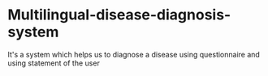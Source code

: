 # Multilingual-disease-diagnosis-system
It's a system which helps us to diagnose a disease using questionnaire and using statement of the user
